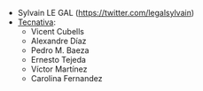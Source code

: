 - Sylvain LE GAL (<https://twitter.com/legalsylvain>)
- [Tecnativa](https://www.tecnativa.com):
  - Vicent Cubells
  - Alexandre Díaz
  - Pedro M. Baeza
  - Ernesto Tejeda
  - Víctor Martínez
  - Carolina Fernandez
